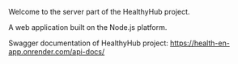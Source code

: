 Welcome to the server part of the HealthyHub project.

A web application built on the Node.js platform.

Swagger documentation of HealthyHub project: https://health-en-app.onrender.com/api-docs/
